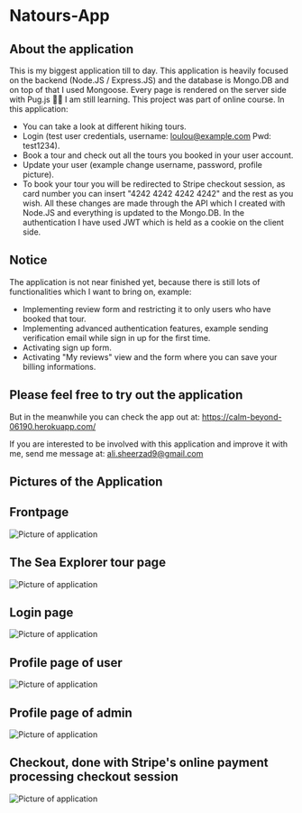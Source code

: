 # Natours-App 

## About the application
This is my biggest application till to day. This application is heavily focused on the backend (Node.JS / Express.JS) and the database is Mongo.DB and on top of that I used Mongoose.
Every page is rendered on the server side with Pug.js 👀😁 I am still learning. This project was part of online course.
In this application:
* You can take a look at different hiking tours.
* Login (test user credentials, username: loulou@example.com Pwd: test1234).
* Book a tour and check out all the tours you booked in your user account.
* Update your user (example change username, password, profile picture).
* To book your tour you will be redirected to Stripe checkout session, as card number you can insert "4242 4242 4242 4242" and the rest as you wish.
All these changes are made through the API which I created with Node.JS and everything is updated to the Mongo.DB. In the authentication I have used JWT which is held as a cookie on the client side.

## Notice
The application is not near finished yet, because there is still lots of functionalities which I want to bring on, example:
* Implementing review form and restricting it to only users who have booked that tour.
* Implementing advanced authentication features, example sending verification email while sign in up for the first time.
* Activating sign up form.
* Activating "My reviews" view and the form where you can save your billing informations.

## Please feel free to try out the application
But in the meanwhile you can check the app out at: https://calm-beyond-06190.herokuapp.com/

If you are interested to be involved with this application and improve it with me, send me message at: ali.sheerzad9@gmail.com

## Pictures of the Application

## Frontpage
![Picture of application](https://github.com/Sheerzad9/Natours-App/blob/master/Pictures/Frontpage.png)

## The Sea Explorer tour page
![Picture of application](https://github.com/Sheerzad9/Natours-App/blob/master/Pictures/The-Sea-Explorer-Tour.png)

## Login page
![Picture of application](https://github.com/Sheerzad9/Natours-App/blob/master/Pictures/Login-page.png)

## Profile page of user
![Picture of application](https://github.com/Sheerzad9/Natours-App/blob/master/Pictures/Profile-settings-page-user.png)

## Profile page of admin
![Picture of application](https://github.com/Sheerzad9/Natours-App/blob/master/Pictures/Profile-settings-page-admin.png)

## Checkout, done with Stripe's online payment processing checkout session
![Picture of application](https://github.com/Sheerzad9/Natours-App/blob/master/Pictures/Stripe-checkout-session.png)






